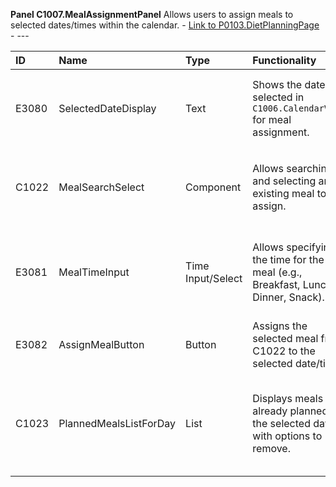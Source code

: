**Panel C1007.MealAssignmentPanel**
Allows users to assign meals to selected dates/times within the calendar. - [Link to P0103.DietPlanningPage](../MasterFile.md#page-p0103dietplanningpage) - ---

| ID    | Name                     | Type            | Functionality                                                              | Goal                                                              | Trigger                               | Link   |
| :---- | :----------------------- | :-------------- | :------------------------------------------------------------------------- | :---------------------------------------------------------------- | :------------------------------------ | :----- |
| E3080 | SelectedDateDisplay      | Text            | Shows the date(s) selected in `C1006.CalendarView` for meal assignment.    | To confirm the target date for meal planning.                     | `Click C1006 Item (On Day Select)`    | ---    |
| C1022 | MealSearchSelect         | Component       | Allows searching and selecting an existing meal to assign.                 | To choose a meal for the selected date/time.                      | ---                                   | C1022.md |
| E3081 | MealTimeInput            | Time Input/Select| Allows specifying the time for the meal (e.g., Breakfast, Lunch, Dinner, Snack). | To schedule the meal at a specific time of day.                 | ---                                   | ---    |
| E3082 | AssignMealButton         | Button          | Assigns the selected meal from C1022 to the selected date/time.            | To add the meal to the diet plan.                                 | ---                                   | ---    |
| C1023 | PlannedMealsListForDay   | List            | Displays meals already planned for the selected day, with options to remove. | To view and manage meals for the currently selected day.          | `Click C1006 Item (On Day Select)`    | C1023.md |
